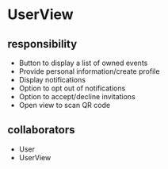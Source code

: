 # UserView
## responsibility
- Button to display a list of owned events
- Provide personal information/create profile
- Display notifications
- Option to opt out of notifications
- Option to accept/decline invitations
- Open view to scan QR code
## collaborators
- User
- UserView